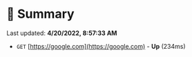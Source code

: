 # 📖 Summary
Last updated: **4/20/2022, 8:57:33 AM**

- `GET` [https://google.com](https://google.com) - **Up** (234ms)
